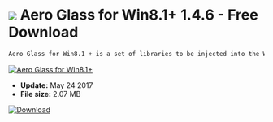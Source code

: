 # ![](https://cdn.softexe.net/static/icon/win.gif) Aero Glass for Win8.1+ 1.4.6 - Free Download

```sh
Aero Glass for Win8.1 + is a set of libraries to be injected into the Windows window manager that allows you to add Aero Glass functions to them (transparency of windows). The tool does not modify any system files, and the introduction of this effect to the operating environment is done by rendering it using a native Direct3D device.
```
[![Aero Glass for Win8.1+](https:https://tse4.mm.bing.net/th?id=OIP.Ah9TMhko1iX5UmClEq1j3gHaEK&pid=Api)](https://softexe.net/win/system/desktop/aero-glass-for-win8.1:ppRpd.html)




- **Update:** May 24 2017
- **File size:** 2.07 MB

[![Download](https://cdn.softexe.net/static/img/download.png)](https://softexe.net/win/system/desktop/aero-glass-for-win8.1:ppRpd.html)

